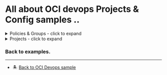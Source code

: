 All about OCI devops Projects & Config samples ..
=======

<details>
  <summary>Policies & Groups - click to expand</summary>
  
* [Devops related policies and groups](./oci-devops-policies-groups/)
* [OCI Policy management using terraform](./oci_devops_policy_dg_terraform/)

</details>

<details>
  <summary>Projects - click to expand</summary>

* [Cascade Deletion of Project](./oci-project-cascadedelete/)

</details>


### Back to examples.
----

- 🏝️ [Back to OCI Devops sample](../README.md)
